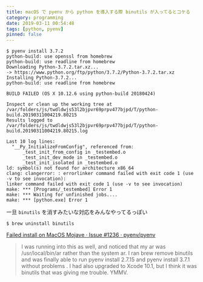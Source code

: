 ```yaml
---
title: macOS で pyenv から python を導入する際 binutils が入ってるとコケる
category: programming
date: 2019-03-11 00:54:48
tags: [python, pyenv]
pinned: false
---
```


```
$ pyenv install 3.7.2
python-build: use openssl from homebrew
python-build: use readline from homebrew
Downloading Python-3.7.2.tar.xz...
-> https://www.python.org/ftp/python/3.7.2/Python-3.7.2.tar.xz
Installing Python-3.7.2...
python-build: use readline from homebrew

BUILD FAILED (OS X 10.12.6 using python-build 20180424)

Inspect or clean up the working tree at /var/folders/js/twdldwjs53l2bjpvr69prpv477bjpd/T/python-build.20190311004219.80215
Results logged to /var/folders/js/twdldwjs53l2bjpvr69prpv477bjpd/T/python-build.20190311004219.80215.log

Last 10 log lines:
  "__Py_InitializeFromConfig", referenced from:
      _test_init_from_config in _testembed.o
      _test_init_dev_mode in _testembed.o
      _test_init_isolated in _testembed.o
ld: symbol(s) not found for architecture x86_64
clang: clangerror: : errorlinker command failed with exit code 1 (use -v to see invocation):
linker command failed with exit code 1 (use -v to see invocation)
make: *** [Programs/_testembed] Error 1
make: *** Waiting for unfinished jobs....
make: *** [python.exe] Error 1
```

一旦 `binutils` を消すみたいな対応をみんなやってるっぽい

```
$ brew uninstall binutils
```

[Failed install on MacOS Mojave · Issue #1236 · pyenv/pyenv](https://github.com/pyenv/pyenv/issues/1236)

> I was running into this as well, and noticed that my ar was /usr/local/bin/ar rather than the system ar. I ran brew remove binutils and was finally able to run pyenv install 2.7.15 and pyenv install 3.7.1 without problems . I had also upgraded to Xcode 10.1, but I think it was binutils that was giving me trouble. YMMV.
